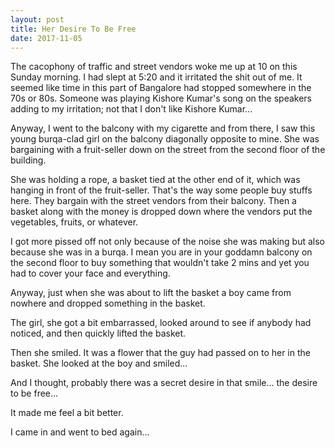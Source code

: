 ```yaml
---
layout: post
title: Her Desire To Be Free
date: 2017-11-05
---
```

The cacophony of traffic and street vendors woke me up at 10 on this Sunday morning. I had slept at 5:20 and it irritated the shit out of me. It seemed like time in this part of Bangalore had stopped somewhere in the 70s or 80s. Someone was playing Kishore Kumar's song on the speakers adding to my irritation; not that I don't like Kishore Kumar...

Anyway, I went to the balcony with my cigarette and from there, I saw this young burqa-clad girl on the balcony diagonally opposite to mine. She was bargaining with a fruit-seller down on the street from the second floor of the building.

She was holding a rope, a basket tied at the other end of it, which was hanging in front of the fruit-seller. That's the way some people buy stuffs here. They bargain with the street vendors from their balcony. Then a basket along with the money is dropped down where the vendors put the vegetables, fruits, or whatever.

I got more pissed off not only because of the noise she was making but also because she was in a burqa. I mean you are in your goddamn balcony on the second floor to buy something that wouldn't take 2 mins and yet you had to cover your face and everything.

Anyway, just when she was about to lift the basket a boy came from nowhere and dropped something in the basket.

The girl, she got a bit embarrassed, looked around to see if anybody had noticed, and then quickly lifted the basket.

Then she smiled. It was a flower that the guy had passed on to her in the basket. She looked at the boy and smiled...

And I thought, probably there was a secret desire in that smile... the desire to be free...

It made me feel a bit better.

I came in and went to bed again...
